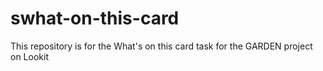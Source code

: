 # swhat-on-this-card
This repository is for the What's on this card task for the GARDEN project on Lookit
